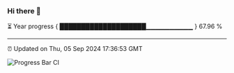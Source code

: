 ### Hi there 👋

⏳ Year progress { ████████████████████▁▁▁▁▁▁▁▁▁▁ } 67.96 %

---

⏰ Updated on Thu, 05 Sep 2024 17:36:53 GMT

![Progress Bar CI](https://github.com/IshwaranRudhara/GIT-ACTION/workflows/Progress%20Bar%20CI/badge.svg)

